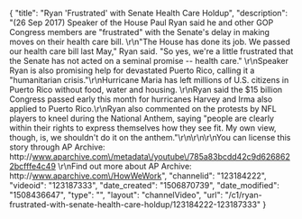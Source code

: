 {
    "title": "Ryan 'Frustrated' with Senate Health Care Holdup",
    "description": "(26 Sep 2017) Speaker of the House Paul Ryan said he and other GOP Congress members are \"frustrated\" with the Senate's delay in making moves on their health care bill. \r\n\"The House has done its job. We passed our health care bill last May,\" Ryan said. \"So yes, we're a little frustrated that the Senate has not acted on a seminal promise -- health care.\" \r\nSpeaker Ryan is also promising help for devastated Puerto Rico, calling it a \"humanitarian crisis.\"\r\nHurricane Maria has left millions of U.S. citizens in Puerto Rico without food, water and housing. \r\nRyan said the $15 billion Congress passed early this month for hurricanes Harvey and Irma also applied to Puerto Rico.\r\nRyan also commented on the protests by NFL players to kneel during the National Anthem, saying \"people are clearly within their rights to express themselves how they see fit. My own view, though, is, we shouldn't do it on the anthem.\"\r\n\r\n\r\nYou can license this story through AP Archive: http:\/\/www.aparchive.com\/metadata\/youtube\/785a83bcdd42c9d6268622bcfffe4c49 \r\nFind out more about AP Archive: http:\/\/www.aparchive.com\/HowWeWork",
    "channelid": "123184222",
    "videoid": "123187333",
    "date_created": "1506870739",
    "date_modified": "1508436647",
    "type": "",
    "layout": "channelVideo",
    "url": "\/c1\/ryan-frustrated-with-senate-health-care-holdup\/123184222-123187333"
}